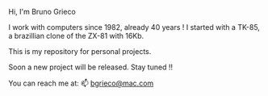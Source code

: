 Hi, I'm Bruno Grieco

I work with computers since 1982, already 40 years !
I started with a TK-85, a brazillian clone of the ZX-81 with 16Kb.

This is my repository for personal projects.

Soon a new project will be released. Stay tuned !!

You can reach me at: 📫 bgrieco@mac.com

<!---
bgrieco/bgrieco is a ✨ special ✨ repository because its `README.md` (this file) appears on your GitHub profile.
You can click the Preview link to take a look at your changes.
--->
